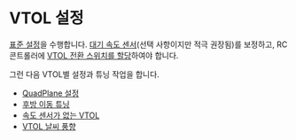 # VTOL 설정

[표준 설정](../config/README.md)을 수행합니다. [대기 속도 센서](../config/airspeed.md)(선택 사항이지만 적극 권장됨)를 보정하고, RC 콘트롤러에 [VTOL 전환 스위치를 할당](../config/flight_mode.md#what-flight-modes-and-switches-should-i-set)하여야 합니다.

그런 다음 VTOL별 설정과 튜닝 작업을 합니다.

- [QuadPlane 설정](../config_vtol/vtol_quad_configuration.md)
- [후방 이동 튜닝](../config_vtol/vtol_back_transition_tuning.md)
- [속도 센서가 없는 VTOL](../config_vtol/vtol_without_airspeed_sensor.md)
- [VTOL 날씨 풍향](../config_vtol/vtol_weathervane.md)
